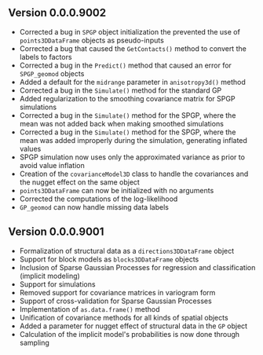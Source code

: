 ## Version 0.0.0.9002

* Corrected a bug in `SPGP` object initialization the prevented the use of
`points3DDataFrame` objects as pseudo-inputs
* Corrected a bug that caused the `GetContacts()` method to convert the labels
to factors
* Corrected a bug in the `Predict()` method that caused an error for 
`SPGP_geomod` objects
* Added a default for the `midrange` parameter in `anisotropy3d()` method
* Corrected a bug in the `Simulate()` method for the standard GP
* Added regularization to the smoothing covariance matrix for SPGP simulations
* Corrected a bug in the `Simulate()` method for the SPGP, where the mean was not
added back when making smoothed simulations
* Corrected a bug in the `Simulate()` method for the SPGP, where the mean was 
added improperly during the simulation, generating inflated values
* SPGP simulation now uses only the approximated variance as prior to avoid
value inflation
* Creation of the `covarianceModel3D` class to handle the covariances and the
nugget effect on the same object
* `points3DDataFrame` can now be initialized with no arguments
* Corrected the computations of the log-likelihood
* `GP_geomod` can now handle missing data labels

## Version 0.0.0.9001

* Formalization of structural data as a `directions3DDataFrame` object
* Support for block models as `blocks3DDataFrame` objects
* Inclusion of Sparse Gaussian Processes for regression and classification (implicit modeling)
* Support for simulations
* Removed support for covariance matrices in variogram form
* Support of cross-validation for Sparse Gaussian Processes
* Implementation of `as.data.frame()` method
* Unification of covariance methods for all kinds of spatial objects
* Added a parameter for nugget effect of structural data in the `GP` object
* Calculation of the implicit model's probabilities is now done through sampling
